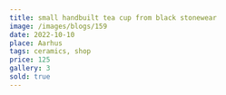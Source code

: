 ```yaml
---
title: small handbuilt tea cup from black stonewear
image: /images/blogs/159
date: 2022-10-10
place: Aarhus
tags: ceramics, shop
price: 125
gallery: 3
sold: true
---
```

